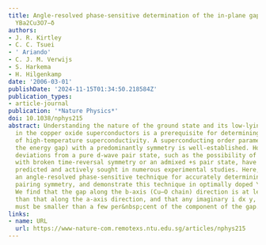 ```yaml
---
title: Angle-resolved phase-sensitive determination of the in-plane gap symmetry in
  YBa2Cu3O7−δ
authors:
- J. R. Kirtley
- C. C. Tsuei
- ' Ariando'
- C. J. M. Verwijs
- S. Harkema
- H. Hilgenkamp
date: '2006-03-01'
publishDate: '2024-11-15T01:34:50.218584Z'
publication_types:
- article-journal
publication: '*Nature Physics*'
doi: 10.1038/nphys215
abstract: Understanding the nature of the ground state and its low-lying excitations
  in the copper oxide superconductors is a prerequisite for determining the origin
  of high-temperature superconductivity. A superconducting order parameter (that is,
  the energy gap) with a predominantly symmetry is well-established. However, various
  deviations from a pure d-wave pair state, such as the possibility of Cooper pairing
  with broken time-reversal symmetry or an admixed +s pair state, have been theoretically
  predicted and actively sought in numerous experimental studies. Here, we present
  an angle-resolved phase-sensitive technique for accurately determining the in-plane
  pairing symmetry, and demonstrate this technique in optimally doped YBa2Cu3O7−δ.
  We find that the gap along the b-axis (Cu–O chain) direction is at least 20% larger
  than that along the a-axis direction, and that any imaginary i dx y, is or ip component
  must be smaller than a few per&nbsp;cent of the component of the gap.
links:
- name: URL
  url: https://www-nature-com.remotexs.ntu.edu.sg/articles/nphys215
---
```

